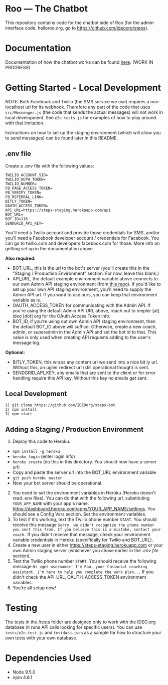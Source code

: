 # Roo — The Chatbot
This repository contains code for the chatbot side of Roo (for the admin interface code, helloroo.org, go to https://github.com/ideoorg/steps).

# Documentation
Documentation of how the chatbot works can be found [here](https://docs.google.com/presentation/d/1TDnPto_Cl4piWOrG6cf-_XmdVNg-Aqdwp1QLzIyLqos/edit?usp=sharing). (WORK IN PROGRESS)
# Getting Started - Local Development
NOTE: Both Facebook and Twilio (the SMS service we use) requires a non-localhost url for its webhook. Therefore any part of the code that uses `src/Messenger.js` (the code that sends the actual messages) will not work in local development. See `e2e.tests.js` for examples of how to play around with that limitation.

Instructions on how to set up the staging environment (which will allow you to send messages) can be found later in this README.
## .env file
Create a .env file with the following values:
```
TWILIO_ACCOUNT_SID=
TWILIO_AUTH_TOKEN=
TWILIO_NUMBER=
FB_PAGE_ACCESS_TOKEN=
FB_VERIFY_TOKEN=
FB_REFERRAL_LINK=
BITLY_TOKEN=
OAUTH_ACCESS_TOKEN=
API_URL=https://steps-staging.herokuapp.com/api
BOT_URL=
BOT_ID=116
SENDGRID_API_KEY=
```
You'll need a Twilio account and provide those credentials for SMS, and/or you'll need a Facebook developer account / credentials for Facebook. You can go to twilio.com and developers.facebook.com for those. More info on getting set up in the documentation above.

**Also required:**
- BOT_URL, this is the url to the bot's server (you'll create this in the "Staging / Production Environment" section. For now, leave this blank.)
- API_URL, the default example environment variable above connects to our own Admin API staging environment (from [this repo](https://github.com/ideoorg/steps)). If you'd like to set up your own API staging environment, you'll need to supply the Admin API url. If you want to use ours, you can keep that environment variable as is.
- OAUTH_ACCESS_TOKEN for communicating with the Admin API. If you're using the default Admin API URL above, reach out to mepler [at] ideo [dot] org for the OAuth Access Token info.
- BOT_ID, if you're using out own Admin API staging environment, then the default BOT_ID above will suffice. Otherwise, create a new coach, admin, or superadmin in the Admin API and set the bot id to that. This value is only used when creating API requests adding to the user's message log.

**Optional:**
- BITLY_TOKEN, this wraps any content url we send into a nice bit.ly url. Without this, an uglier redirect url (still operational though) is sent.
- SENDGRID_API_KEY, any emails that are sent to the client or for error handling require this API key. Without this key no emails get sent.
## Local Development
```
1) git clone https://github.com/IDEOorg/steps-bot
2) npm install
3) npm start
```
## Adding a Staging / Production Environment
1. Deploy this code to Heroku.
- `npm install -g heroku`
- `heroku login` (enter login info)
- `heroku create` (do this in this directory. You should now have a server url)
- Copy and paste the server url into the BOT_URL environment variable
- `git push heroku master`
- Now your bot server should be operational.
2. You need to set the environment variables in Heroku (Heroku doesn't read .env files). You can do that with the following url, substituting `YOUR_APP_NAME` with your app's name. https://dashboard.heroku.com/apps/YOUR_APP_NAME/settings. You should see a Config Vars section. Set the environment variables.
3. To test if it's working, text the Twilio phone number `START`. You should receive this message `Sorry, we didn't recognize the phone number you sent this from. If you believe this is a mistake, contact your coach.` If you didn't receive that message, check your environment variable credentials in Heroku (specifically for Twilio and BOT_URL).
4. Create a new user in either https://steps-staging.herokuapp.com or your own Admin staging server (whichever you chose earlier in the *.env file* section).
5. Text the Twilio phone number `START`. You should receive the following message `Hi <get username>! I'm Roo, your financial coaching assistant. I’m here to help you complete the work plan...` If you didn't check the API_URL, OAUTH_ACCESS_TOKEN environment variables.
6. You're all setup now!

# Testing
The tests in the /tests folder are designed only to work with the IDEO.org database (it runs API calls looking for specific users). You can use `tests/e2e.test.js` and `testdata.json` as a sample for how to structure your own tests with your own database.

# Dependencies Used
- Node 9.5.0
- npm 4.6.1
